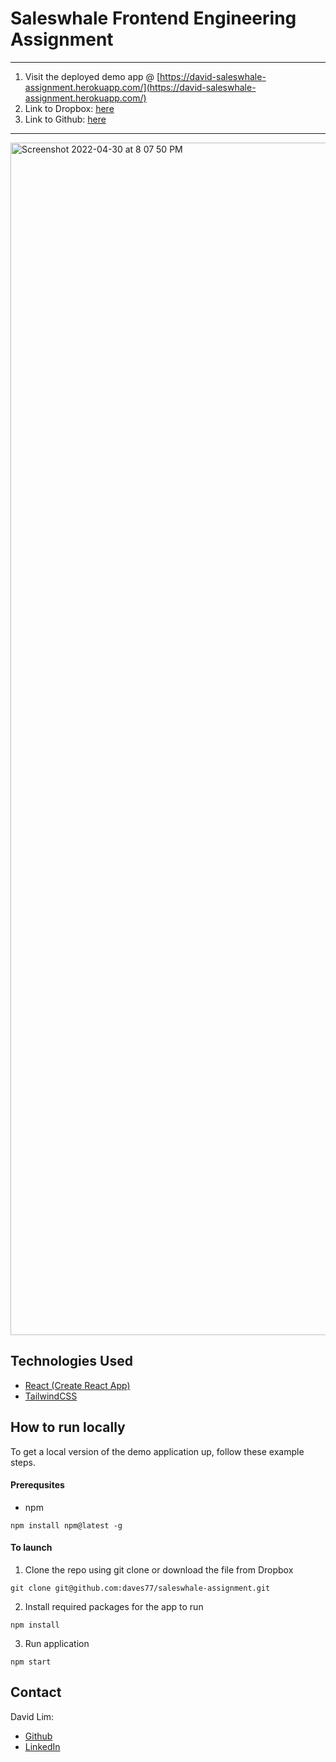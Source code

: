 # Saleswhale Frontend Engineering Assignment
---
1. Visit the deployed demo app @ [https://david-saleswhale-assignment.herokuapp.com/](https://david-saleswhale-assignment.herokuapp.com/)
2. Link to Dropbox: [here](https://www.dropbox.com/s/bs8517cmnt3c9op/sales-whale-assignment.zip?dl=0)
3. Link to Github: [here](https://github.com/daves77/saleswhale-assignment)
---
<img width="1908" alt="Screenshot 2022-04-30 at 8 07 50 PM" src="https://user-images.githubusercontent.com/54523780/166104913-c9bc498c-fd10-4d43-8319-936c53efb54b.png">

## Technologies Used
- [React (Create React App)](https://create-react-app.dev/)
- [TailwindCSS](https://tailwindcss.com/) 

## How to run locally
To get a local version of the demo application up, follow these example steps.

#### Prerequsites
- npm
```
npm install npm@latest -g
```

#### To launch
1. Clone the repo using git clone or download the file from Dropbox
```
git clone git@github.com:daves77/saleswhale-assignment.git
```


2. Install required packages for the app to run 
```
npm install
```

3. Run application
```
npm start
```



## Contact
David Lim: 
- [Github](https://github.com/daves77)
- [LinkedIn](https://www.linkedin.com/in/david-lim77/)
